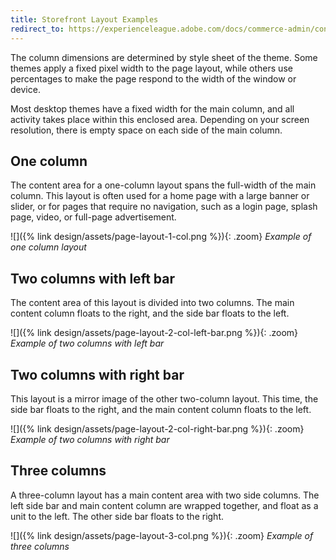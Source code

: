 ```yaml
---
title: Storefront Layout Examples
redirect_to: https://experienceleague.adobe.com/docs/commerce-admin/content-design/design/layout/page-layout-examples.html
---
```


The column dimensions are determined by style sheet of the theme. Some themes apply a fixed pixel width to the page layout, while others use percentages to make the page respond to the width of the window or device.

Most desktop themes have a fixed width for the main column, and all activity takes place within this enclosed area. Depending on your screen resolution, there is empty space on each side of the main column.

## One column

The content area for a one-column layout spans the full-width of the main column. This layout is often used for a home page with a large banner or slider, or for pages that require no navigation, such as a login page, splash page, video, or full-page advertisement.

![]({% link design/assets/page-layout-1-col.png %}){: .zoom}
_Example of one column layout_

## Two columns with left bar

The content area of this layout is divided into two columns. The main content column floats to the right, and the side bar floats to the left.

![]({% link design/assets/page-layout-2-col-left-bar.png %}){: .zoom}
_Example of two columns with left bar_

## Two columns with right bar

This layout is a mirror image of the other two-column layout. This time, the side bar floats to the right, and the main content column floats to the left.

![]({% link design/assets/page-layout-2-col-right-bar.png %}){: .zoom}
_Example of two columns with right bar_

## Three columns

A three-column layout has a main content area with two side columns. The left side bar and main content column are wrapped together, and float as a unit to the left. The other side bar floats to the right.

![]({% link design/assets/page-layout-3-col.png %}){: .zoom}
_Example of three columns_
